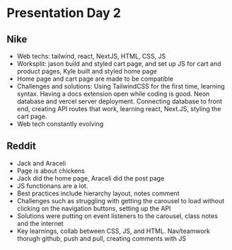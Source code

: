 # Presentation Day 2

## Nike

- Web techs: tailwind, react, NextJS, HTML, CSS, JS
- Worksplit: jason build and styled cart page, and set up JS for cart and product pages, Kyle built and styled home page
- Home page and cart page are made to be compatible
- Challenges and solutions: Using TailwindCSS for the first time, learning syntax. Having a docs extension open while coding is good. Neon database and vercel server deployment. Connecting database to front end, creating API routes that work, learning react, Next.JS, styling the cart page.
- Web tech constantly evolving

## Reddit

- Jack and Araceli
-  Page is about chickens
- Jack did the home page, Araceli did the post page
- JS functionans are a lot. 
- Best practices include hierarchy layout, notes comment
- Challenges such as struggling with getting the carousel to load without clicking on the navigation buttons, setting up the API
- Solutions were putting on event listeners to the carousel, class notes and the internet
- Key learnings, collab between CSS, JS, and HTML. Nav/teamwork thorugh github, push and pull, creating comments with JS

